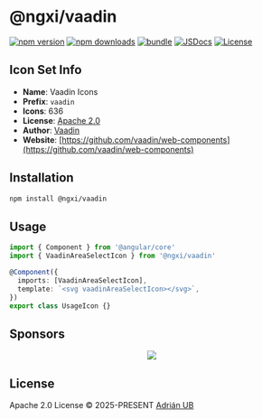 # @ngxi/vaadin

[![npm version][npm-version-src]][npm-version-href]
[![npm downloads][npm-downloads-src]][npm-downloads-href]
[![bundle][bundle-src]][bundle-href]
[![JSDocs][jsdocs-src]][jsdocs-href]
[![License][license-src]][license-href]

## Icon Set Info

- **Name**: Vaadin Icons
- **Prefix**: `vaadin`
- **Icons**: 636
- **License**: [Apache 2.0]()
- **Author**: [Vaadin](https://github.com/vaadin/web-components)
- **Website**: [https://github.com/vaadin/web-components](https://github.com/vaadin/web-components)

## Installation

```sh
npm install @ngxi/vaadin
```

## Usage

```ts
import { Component } from '@angular/core'
import { VaadinAreaSelectIcon } from '@ngxi/vaadin'

@Component({
  imports: [VaadinAreaSelectIcon],
  template: `<svg vaadinAreaSelectIcon></svg>`,
})
export class UsageIcon {}
```

## Sponsors

<p align="center">
  <a href="https://cdn.jsdelivr.net/gh/adrian-ub/static/sponsors.svg">
    <img src='https://cdn.jsdelivr.net/gh/adrian-ub/static/sponsors.svg'/>
  </a>
</p>

## License

Apache 2.0 License © 2025-PRESENT [Adrián UB](https://github.com/adrian-ub)

<!-- Badges -->

[npm-version-src]: https://img.shields.io/npm/v/@ngxi/vaadin?style=flat&colorA=080f12&colorB=1fa669
[npm-version-href]: https://npmjs.com/package/@ngxi/vaadin
[npm-downloads-src]: https://img.shields.io/npm/dm/@ngxi/vaadin?style=flat&colorA=080f12&colorB=1fa669
[npm-downloads-href]: https://npmjs.com/package/@ngxi/vaadin
[bundle-src]: https://img.shields.io/bundlephobia/minzip/@ngxi/vaadin?style=flat&colorA=080f12&colorB=1fa669&label=minzip
[bundle-href]: https://bundlephobia.com/result?p=@ngxi/vaadin
[license-src]: https://img.shields.io/npm/l/@ngxi/vaadin?style=flat&colorA=080f12&colorB=1fa669
[license-href]: https://github.com/adrian-ub/ngxi/blob/main/LICENSE
[jsdocs-src]: https://img.shields.io/badge/jsdocs-reference-080f12?style=flat&colorA=080f12&colorB=1fa669
[jsdocs-href]: https://www.jsdocs.io/package/@ngxi/vaadin
